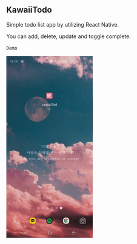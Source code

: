 ## KawaiiTodo

Simple todo list app by utilizing React Native.

You can add, delete, update and toggle complete.

```
Demo
```
![](demo.gif)
